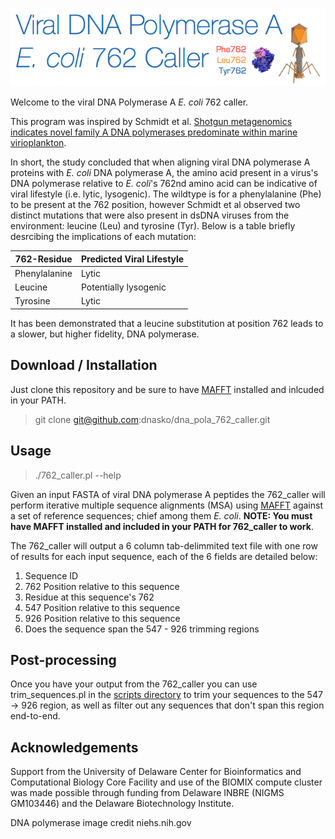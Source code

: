 ![Alt text](https://github.com/dnasko/dna_pola_762_caller/blob/master/images/logo.png "762!")

Welcome to the viral DNA Polymerase A *E. coli* 762 caller.

This program was inspired by Schmidt et al. [Shotgun metagenomics indicates novel family A DNA polymerases predominate within marine virioplankton](http://www.nature.com/ismej/journal/v8/n1/full/ismej2013124a.html).

In short, the study concluded that when aligning viral DNA polymerase A proteins with *E. coli* DNA polymerase A, the amino acid present in a virus's DNA polymerase relative to *E. coli*'s 762nd amino acid can be indicative of viral lifestyle (i.e. lytic, lysogenic). The wildtype is for a phenylalanine (Phe) to be present at the 762 position, however Schmidt et al observed two distinct mutations that were also present in dsDNA viruses from the environment: leucine (Leu) and tyrosine (Tyr). Below is a table briefly desrcibing the implications of each mutation:

| 762-Residue   | Predicted Viral Lifestyle | 
|---------------|---------------------------|
| Phenylalanine | Lytic                     | 
| Leucine       | Potentially lysogenic     | 
| Tyrosine      | Lytic                     | 

It has been demonstrated that a leucine substitution at position 762 leads to a slower, but higher fidelity, DNA polymerase.

Download / Installation
-----------------------

Just clone this repository and be sure to have [MAFFT](http://mafft.cbrc.jp/alignment/software/) installed and inlcuded in your PATH.

> git clone git@github.com:dnasko/dna_pola_762_caller.git

Usage
-----

> ./762_caller.pl --help

Given an input FASTA of viral DNA polymerase A peptides the 762_caller will perform iterative multiple sequence alignments (MSA) using [MAFFT](http://mafft.cbrc.jp/alignment/software/) against a set of reference sequences; chief among them *E. coli*. **NOTE: You must have MAFFT installed and included in your PATH for 762_caller to work**.

The 762_caller will output a 6 column tab-delimmited text file with one row of results for each input sequence, each of the 6 fields are detailed below:

1. Sequence ID
2. 762 Position relative to this sequence
3. Residue at this sequence's 762
4. 547 Position relative to this sequence
5. 926 Position relative to this sequence
6. Does the sequence span the 547 - 926 trimming regions

Post-processing
---------------

Once you have your output from the 762_caller you can use trim_sequences.pl in the [scripts directory](https://github.com/dnasko/dna_pola_762_caller/tree/master/scripts) to trim your sequences to the 547 -> 926 region, as well as filter out any sequences that don't span this region end-to-end.

Acknowledgements
----------------

Support from the University of Delaware Center for Bioinformatics and Computational Biology Core Facility and use of the BIOMIX compute cluster was made possible through funding from Delaware INBRE (NIGMS GM103446) and the Delaware Biotechnology Institute.

DNA polymerase image credit niehs.nih.gov
